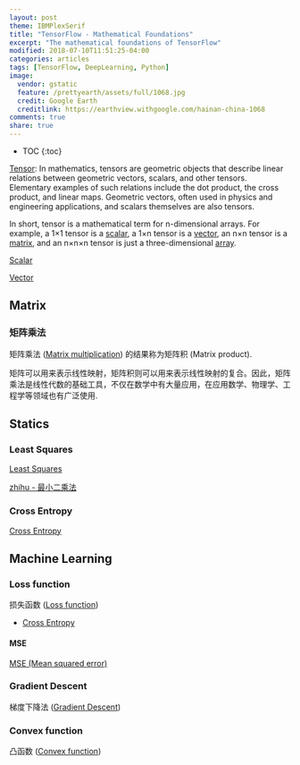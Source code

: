 ```yaml
---
layout: post
theme: IBMPlexSerif
title: "TensorFlow - Mathematical Foundations"
excerpt: "The mathematical foundations of TensorFlow"
modified: 2018-07-10T11:51:25-04:00
categories: articles
tags: [TensorFlow, DeepLearning, Python]
image:
  vendor: gstatic
  feature: /prettyearth/assets/full/1068.jpg
  credit: Google Earth
  creditlink: https://earthview.withgoogle.com/hainan-china-1068
comments: true
share: true
---
```


* TOC
{:toc}

[Tensor][wiki/Tensor]: In mathematics, tensors are geometric objects that describe linear relations between geometric vectors, scalars, and other tensors. Elementary examples of such relations include the dot product, the cross product, and linear maps. Geometric vectors, often used in physics and engineering applications, and scalars themselves are also tensors.

In short, tensor is a mathematical term for n-dimensional arrays. For example, a 1×1 tensor is a [scalar][wiki/Scalar], a 1×n tensor is a [vector][wiki/Euclidean_vector], an n×n tensor is a [matrix][wiki/Matrix], and an n×n×n tensor is just a three-dimensional [array][wiki/Array].


[Scalar][wiki/Scalar]

[Vector][wiki/Euclidean_vector]

## Matrix
### 矩阵乘法
矩阵乘法 ([Matrix multiplication][wiki/Matrix_multiplication]) 的结果称为矩阵积 (Matrix product).

矩阵可以用来表示线性映射，矩阵积则可以用来表示线性映射的复合。因此，矩阵乘法是线性代数的基础工具，不仅在数学中有大量应用，在应用数学、物理学、工程学等领域也有广泛使用.

## Statics

### Least Squares

[Least Squares][wiki/Least_squares] 

[zhihu - 最小二乘法](https://www.zhihu.com/topic/19668117/hot)

### Cross Entropy

[Cross Entropy][wiki/Cross_entropy]

## Machine Learning

### Loss function

损失函数 ([Loss function][wiki/Loss_function])

* [Cross Entropy][wiki/Cross_entropy]

#### MSE

[MSE (Mean squared error)][wiki/Mean_squared_error]

### Gradient Descent

梯度下降法 ([Gradient Descent][wiki/Gradient_descent])

### Convex function

凸函数 ([Convex function][wiki/Convex_function])


[wiki/Tensor]:https://en.wikipedia.org/wiki/Tensor
[wiki/Scalar]:https://en.wikipedia.org/wiki/Scalar_(mathematics)
[wiki/Euclidean_vector]:https://en.wikipedia.org/wiki/Euclidean_vector
[wiki/Matrix]:https://en.wikipedia.org/wiki/Matrix_(mathematics)
[wiki/Array]:https://en.wikipedia.org/wiki/Array
[wiki/Matrix_multiplication]:https://en.wikipedia.org/wiki/Matrix_multiplication
[wiki/Loss_function]:https://en.wikipedia.org/wiki/Loss_function
[wiki/Mean_squared_error]:https://en.wikipedia.org/wiki/Mean_squared_error
[wiki/Convex_function]:https://en.wikipedia.org/wiki/Convex_function
[wiki/Gradient_descent]:https://en.wikipedia.org/wiki/Gradient_descent
[wiki/Least_squares]:https://en.wikipedia.org/wiki/Least_squares
[wiki/Cross_entropy]:https://en.wikipedia.org/wiki/Cross_entropy